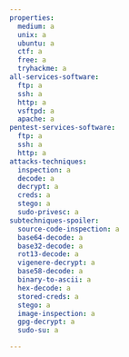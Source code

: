 ```yaml
---
properties:
  medium: a
  unix: a
  ubuntu: a
  ctf: a
  free: a
  tryhackme: a
all-services-software:
  ftp: a
  ssh: a
  http: a
  vsftpd: a
  apache: a
pentest-services-software:
  ftp: a
  ssh: a
  http: a
attacks-techniques:
  inspection: a
  decode: a
  decrypt: a
  creds: a
  stego: a
  sudo-privesc: a
subtechniques-spoiler:
  source-code-inspection: a
  base64-decode: a
  base32-decode: a
  rot13-decode: a
  vigenere-decrypt: a
  base58-decode: a
  binary-to-ascii: a
  hex-decode: a
  stored-creds: a
  stego: a
  image-inspection: a
  gpg-decrypt: a
  sudo-su: a

---
```

